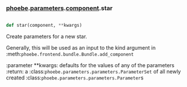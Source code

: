 ### [phoebe](phoebe.md).[parameters](phoebe.parameters.md).[component](phoebe.parameters.component.md).star

```py

def star(component, **kwargs)

```



Create parameters for a new star.

Generally, this will be used as an input to the kind argument in
:meth:`phoebe.frontend.bundle.Bundle.add_component`

:parameter **kwargs: defaults for the values of any of the parameters
:return: a :class:`phoebe.parameters.parameters.ParameterSet` of all newly
    created :class:`phoebe.parameters.parameters.Parameter`s

